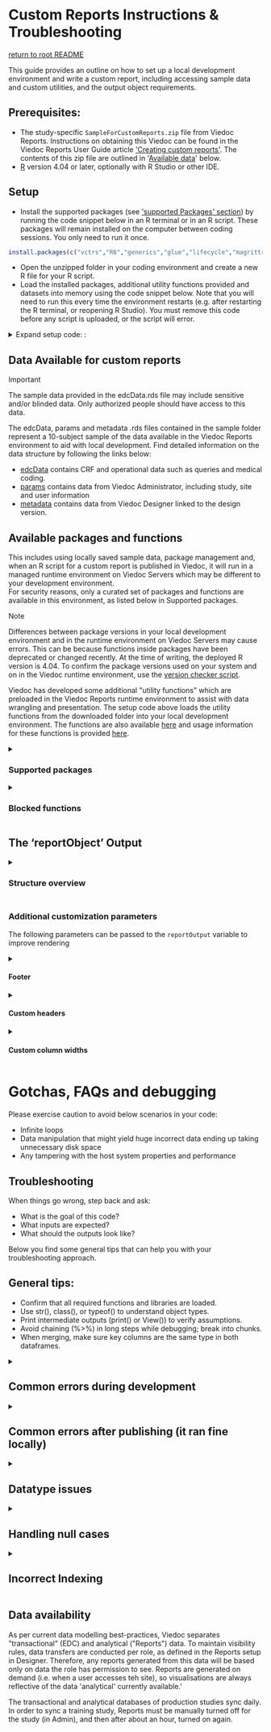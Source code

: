 # Custom Reports Instructions & Troubleshooting
[return to root README](./README.md)

This guide provides an outline on how to set up a local development environment and write a custom report, including accessing sample data and custom utilities, and the output object requirements. 

## Prerequisites:
- The study-specific `SampleForCustomReports.zip` file from Viedoc Reports. Instructions on obtaining this Viedoc can be found in the Viedoc Reports User Guide article ['Creating custom reports'](https://help.viedoc.net/c/8a3600/6e9c82/). The contents of this zip file are outlined in '[Available data](#available-datavalid-inputs)'
 below. 
- [R](https://posit.co/downloads/) version 4.04 or later, optionally with R Studio or other IDE.

## Setup

- Install the supported packages (see ['supported Packages' section](#supported-packages)) by running the code snippet below in an R terminal or in an R script. These packages will remain installed on the computer between coding sessions. You only need to run it once.
```R
install.packages(c("vctrs","R6","generics","glue","lifecycle","magrittr","tibble","ellipsis","pillar","crayon","pkgconfig","tidyselect","purrr","Rcpp","tidyr","dplyr","rlang","lubridate","stringr","stringi","plotly","survival","xml2"))
```
- Open the unzipped folder in your coding environment and create a new R file for your R script.
- Load the installed packages, additional utility functions provided and datasets into memory using the code snippet below. Note that you will need to run this every time the environment restarts (e.g. after restarting the R terminal, or reopening R Studio). You must remove this code before any script is uploaded, or the script will error.

<details> <summary> Expand setup code: :</summary>

```R
library(vctrs)
library(R6)
library(generics)
library(glue)
library(lifecycle)
library(magrittr)
library(tibble)
library(ellipsis)
library(pillar)
library(crayon)
library(pkgconfig)
library(tidyselect)
library(purrr)
library(Rcpp)
library(tidyr)
library(dplyr)
library(rlang)
library(lubridate)
library(stringr)
library(stringi)
library(plotly)
library(survival)
library(xml2)

# setwd("C:\\Users\\SvenSvensson\\Downloads\\SampleForCustomReports") # typically not necessary in R Studio
source("utilityFunctions.R", local = T)
edcData <- readRDS("edcData.rds")
params <- readRDS("params.rds")
metadata <- readRDS("metadata.rds")
```
</details>

## Data Available for custom reports 

> [!Important]
> The sample data provided in the edcData.rds file may include sensitive and/or blinded data. Only authorized people should have access to this data.

The edcData, params and metadata .rds files contained in the sample folder represent a 10-subject sample of the data available in the Viedoc Reports environment to aid with local development. Find detailed information on the data structure by following the links below:
- [edcData](./data_obj/edcData.md) contains CRF and operational data such as queries and medical coding. 
- [params](./data_obj/params.md) contains data from Viedoc Administrator, including study, site and user information
- [metadata](./data_obj/metadata.md) contains data from Viedoc Designer linked to the design version.


## Available packages and functions

This includes using locally saved sample data, package management and, when an R script for a custom report is published in Viedoc, it will run in a managed runtime environment on Viedoc Servers which may be different to your development environment.  
For security reasons, only a curated set of packages and functions are available in this environment, as listed below in Supported packages. 

> [!Note]  
> Differences between package versions in your local development environment and in the runtime environment on Viedoc Servers may cause errors. This can be because functions inside packages have been deprecated or changed recently.
> At the time of writing, the deployed R version is 4.04. To confirm the package versions used on your system and on in the Viedoc runtime environment, use the [version checker script](../utils/version_checker.R).    

Viedoc has developed some additional "utility functions" which are preloaded in the Viedoc Reports runtime environment to assist with data wrangling and presentation. The setup code above loads the utility functions from the downloaded folder into your local development environment. The functions are also available [here](../utils/utilityFunctions.R) and usage information for these functions is provided [here](utility-function-scripts/README.md). 

<details> <summary><h3> Supported packages </h3></summary>
    
- vctrs  <br>
- R6  <br>
- generics  <br>
- glue  <br>
- lifecycle  <br>
- magrittr  <br>
- tibble  <br>
- ellipsis  <br>
- pillar  <br>
- crayon  <br>
- pkgconfig  <br>
- tidyselect  <br>
- purrr  <br>
- Rcpp  <br>
- tidyr  <br>
- dplyr  <br>
- rlang  <br>
- lubridate  <br>
- stringr  <br>
- stringi  <br>
- plotly  <br>
- survival  <br>
- xml2  <br>
</details>

<details><summary><h3>Blocked functions</h3></summary>
    
- system <br>
- system2 <br>
- dir.create <br>
- library <br>
- require <br>
- Sys.sleep <br>
- unlink <br>
- file.remove <br>
- file.rename <br>
- tempdir <br>
- detach <br>
- file.copy <br>
- file.create <br>
- file.append <br>
- setwd <br>

> Newly blocked (Viedoc 4.84):
> - source  <br>
> - readLine  <br>
> - scan  <br>
> - readChar  <br>
> - readBin  <br>
> - read.table  <br>
> - read.delim  <br>
> - read.delim2  <br>
> - read.csv  <br>
> - read.csv2  <br>
> - pipe  <br>
> - exec  <br>
> - exec_wait  <br>
> - exec_background  <br>
> - exec_internal  <br>
> - ps  <br>

> Temporarily blocked (Viedoc 4.84), but will be unblocked in 4.85 release  
> - run  <br>
> - process$new  <br>
> - get  <br>
> - do.call  <br>
> - eval  <br>
> - parse  <br>
> - assign  <br>
> - match.fun  <br>
> - call2  <br>
> - evalq  <br>
> - with  <br>
> - getFromNamespac <br>

</details>



## The ‘reportObject’ Output 


<details><summary><h3>Structure overview<h3/></summary>

A variable referenced as ‘reportObject’ must be specified in the R script. This object will be used to render the custom reports.
` reportObject’ must be a list of lists - each indexed/named value in the top-level list is itself an indexed list that represents a ‘sub-report’. The index for each sub-report is used as the ‘title’ of the sub-report.
A sub-report contains either a table or a graph object to be rendered. Only one sub-report is visible at a time in Viedoc Reports, and If more than one sub-report is included (i.e. the reportOutput list contains more than one item), a drop-down menu becomes available, populated with the sub-report titles.
Each sub-report list must contain specific indexes/names for the values, as they are used to understand what objects to render. 
- if the object is a table, it must be a data.frame() object labelled "data". 
- if the object is a graph, it must be a plot_ly() object labelled "plot". 
The pseudocode below gives an idea of the structure and the data types required, and additional examples provide information on optional parameters.

```
reportOutput <- list(
"My First Table Report" = list(
    "data"=df
    OR:     
    footer=list(text = "", displayOnly=FALSE),   # Optional
     header= # Optional argument
list
                          firstLevel = c('col1-3', 'col1-3', 'col1-3', 'col4'),
                          secondLevel = c('col1', 'col2', 'col3', 'col4') # Optional for header item
)
    OPTIONAL: columnDefs=getColumnDefs() # see util function below
  ),
"My Plot Report" = list(
    "plot=plot_ly(df),
    footer=list(text = "", displayOnly=FALSE)  # Optional
  ),
"My Second Table Report" = list(
    "data"=…)
)

```

An example of a single table output: 
```R 
reportOutput <- list("Name of output" = list("data" = data.frame()))
``` 

An example of a single graph output: 
```R 
reportOutput <- list("Name of output" = list("data" = plot_ly()))

An example of two outputs:
```R 
reportOutput <- list(
                   "Name of first output" = list("data" = data.frame()),
                   "Name of second output" = list("data" = data.frame())
                 )
```

Two outputs (one data frame and another plotly)
```R 
reportOutput <- list(
                  "Name of first output" = list("data" = data.frame()),
                  "Name of second output" = list("plot" = plot_ly())
                )
```

> [!NOTE] 
> - Custom report supports only plot_ly plots. Please refer to https://plotly.com/r/reference/ for help on plotly plots.
>- Using words other than “data” or “plot” will result in error

</details>

### Additional customization parameters

The following parameters can be passed to the `reportOutput` variable to improve rendering

<details><summary><h4> Footer </h4></summary>

A footer to the output table can be included as given in the below example:

```R 
reportOutput <- list("by Country" = list("data" = data.frame(), footer =list(text = "Additional notes to the table", displayOnly = TRUE)))
```

The footer text can include HTML tags. 
eg. `"This footer text <strong>emphasizes</strong> a word"` renders like this: "This footer text <strong>emphasizes</strong> a word"
- `displayOnly` - an optional logical parameter that affects how the custom report behaves on download. If not specified, defaults to FALSE.
- If `TRUE`, the footer will be displayed, but ignored when the report is downloaded. 
- If `FALSE`, the footer will be included in the download.
For a plot output, if "`displayOnly = FALSE`", then please use plotly `bottommargin` (refer the example code below) to sufficiently display the note in the plot
</details>
<details><summary><h4> Custom headers </h4></summary>

Normally, the data.frame column labels will be used as table header. However, the column labels can be overridden using the header feature as given below:
```R 
newHeader <- list(firstLevel = c("Study", "Country", "Site Code", "SiteName", "Subject", "Screened", "Enrolled", "Candidate", "Ongoing","Completed", "Withdrawn"))
reportOutput <- list("by Country" = list("data" = data.frame(), header =newHeader))
```
Two levels of header can be set for a table as given below:
```R
 twoLevelHeader <- list(
   firstLevel = c("Column 1", "Column 2", rep("Covers Columns 3, 4, 5", 3), "Column 6", "Column 7", rep("Covers Columns 8, 9", 2)),
   secondLevel = c("Column 3", "Column 4", "Column 5", "Column 8", "Column 9")
 )
 reportOutput <- list("by Country" = list("data" = data.frame(), header = twoLevelHeader))
```

The above code will render a header as shown below:

```
--------------------------------------------------------------------------------------------------
                    |     Covers Columns 3, 4, 5     |                     | Covers Columns 8, 9 | 
-------------------------------------------------------------------------------------------------
Column 1 | Column 2 | Column 3 | Column 4 | Column 5 | Column 6 | Column7 | Column 8 | Column 9 | 
-------------------------------------------------------------------------------------------------
```

A single-level header can include HTML tags. 

> [!CAUTION]
> If the wrong number of names are provided for the header parameter, it will revert to the labels included in the table.
</details>

<details><summary><h4> Custom column widths </h4></summary>
The column width can be defined for all or selected columns as give below: 

```R
df <- data.frame() # Output data

widths <- rep(0, ncol(df)) # set all columns to auto width
widths[2] <- 105 # Set 2nd column to 105 px
widths[5] <- 90 # Set 5th column to 90 px
widths[6:11] <- 60 # Set columns 6 to 11 to 60 px

newcolumnDefs <- getColumnDefs(colwidths = widths)

reportOutput <- list(
  "by Country" = list("data" = df, columnDefs =newcolumnDefs)
  )
```
</details>

# Gotchas, FAQs and debugging

Please exercise caution to avoid below scenarios in your code:

- Infinite loops
- Data manipulation that might yield huge incorrect data ending up taking unnecessary disk space
- Any tampering with the host system properties and performance

## Troubleshooting

When things go wrong, step back and ask:
- What is the goal of this code?
- What inputs are expected?
- What should the outputs look like?

Below you find some general tips that can help you with your troubleshooting approach.

## General tips:
- Confirm that all required functions and libraries are loaded.
- Use str(), class(), or typeof() to understand object types.
- Print intermediate outputs (print() or View()) to verify assumptions.
- Avoid chaining (%>%) in long steps while debugging; break into chunks.
- When merging, make sure key columns are the same type in both dataframes.

<details><summary><H2>Common errors during development</H2></summary>
<details><summary><H3>Error: No Package Found</H3></summary>

``` R
Error in library(R6) : there is no package called 'R6'
```
Cause: 
You have not installed the packages. Each package must be installed the first time you work in an R environment.

Fix: see [Setup](./dev_guide.md#setup) above
``` R
install.packages("R6")
```


</details>
<details><summary><H3>Error: Cannot Open File</H3></summary>

``` R
> In file(filename, "r", encoding = encoding) :
>   cannot open file 'utilityFunctions.R': No such file or directory
```
(Likely) cause:
The R terminal is not using the correct directory as the 'working directory'

Fix:
> Ensure that you substitute in the correct path to your R files
```R
setwd("C:\\Users\\JackSpratt\\Downloads\\SampleForCustomReports")
```

</details>
<details><summary><H3>Error: subscript out of bounds</H3></summary>

``` R
> Error in vec[4] : subscript out of bounds
```
Explanation: You tried to access the 4th element of a 3-element vector.
See 
(Likely) cause:
The column or row that you are trying to get doesn't exist. You may be calling the [n+1]th item in a list that is n items long, or using an incorrect column name.


</details>
<details><summary><H3>Error: object of type ‘closure’ is not subsettable</H3></summary>
 
``` R
Error in mean[1] : object of type 'closure' is not subsettable
```
Possible cause:
Cause: A typo (e.g., forgot to add parentheses or had a name clash with a function) resulted in an object being interpreted as a function.

Possible cause: You overrode the built-in mean function with a custom function, then tried to index it as if it were a list or vector. (see [Incorrect Indexing](./dev_guide.md#incorrect-indexing-) below)
Example:
``` R
mean <- function(x) x + 1
mean[1]
```

</details></details>
<details><summary><H2>Common errors after publishing (it ran fine locally) </H2></summary>
Differences to consider besides the functions available those relating to the additional data available in the production environment, specifically with respect to additional/nonstandard datatypes and data and data labels from earlier design versions.

<details><summary><H3>Error: Could not find function</H3></summary>
 
Error:
``` R
> Could not find function "..."
```
(Likely) cause:
You are using a package or function other than ones that are supported by Viedoc Custom Report (see [Supported Packages](https://github.com/viedoc/custom-reports/blob/syllybelle-prune-contents/docs/dev_guide.md#-supported-packages-) above).
Alternatively, you may be using a different version of a package that is supported. Upload [this utility script](https://github.com/viedoc/custom-reports/blob/main/utils/version_checker.R) as a Custom Report to see the package versions that are used by Viedoc Reports.

Fix:
Find an alternative function to achieve the same result, if possible.

</details>
<details><summary><H3>Error: uses the forbidden function</H3></summary>
 
Error:
```R
Custom report code uses the forbidden functions (library). Please check and upload the code again.
```
(Likely) cause:
You have forgotten to comment out or delete the development environment setup code.

Fix:
Ensure any code included to load packages and data is commented out. Check the list of [Forbidden Functions](./dev_guide.md#blocked-functions) above to make sure you're not using a blocked function in your code.

</details>
<details><summary><H3>Error: no applicable method function</H3></summary>

Error:
``` R
no applicable method for [...] applied to an object of class "NULL"
```
(Possible) cause: 
The input form requested contains no data or does not exist.

Fix:
- Ensure there is data for the forms used, and that you are not filtering out all valid cases (see [Handling null cases](https://github.com/viedoc/custom-reports/blob/syllybelle-prune-contents/docs/dev_guide.md#handling-null-cases-) below). Add null checks to your code, to prevent errors if there are no cases
- Confirm that you are not indexing a non-existent column (see [Incorrect Indexing](https://github.com/viedoc/custom-reports/blob/syllybelle-prune-contents/docs/dev_guide.md#incorrect-indexing-) below.)
- Confirm that datatypes are explicitly handled. Production data may introduce new datatypes that are not present in the data sample.

</details>
</details>

<details><summary><h2>Datatype issues </h2></summary>
Datatype issues can often be very insidious, as they can fail 'silently', or masquerade  as other issues.
For example, a mismatch in conditional logic can cause incorrect filtering:
 
 ```R
df <- data.frame(id = c(1, 2, 3), name = c("Alice", "Bob", "Carol"))
df %>% filter(id == "2")  # returns no rows
```

Joining dataframes with mismatched columns can also be an issue.
```R
df1 <- data.frame(id = 1:3)  # integers
df2 <- data.frame(id = c("1", "2", "3"))  # character

inner_join(df1, df2, by = "id")  # returns null
```


 
### Get value from a dataframe as a string
R will return a factor or numeric by default, depending on how the dataframe was created. To ensure a string, use `paste0()` or `as.character()`.

 ```R
item_id <- paste0(df$itemId[1])  # Ensures value is string
# alternatively:
item_id <- as.character(df$itemId[1])

```

### Convert DataFrame Columns to Specific Types
Sometimes, especially after reading from CSVs or APIs, the data types may not be what you expect. Use `mutate(across(...))` for converting multiple columns:
```R
df <- df %>%
  mutate(across(everything(), as.character))  # or as.numeric, as.factor, etc.
```
Use `str(df)` or `glimpse(df)` to confirm column types.

</details>
<details><summary><h2>Handling null cases </h2></summary>

Certain functions will raise errors if they receive a NULL value, instead of an empty dataframe or list. This can often be an issue in Viedoc Reports, but not in your local environment.

It's important to note that if no forms have been completed, they will not be represented in the dataset, so for example, if no adverse events have occurred, `edcData$Forms$AE` will return null.

The way to fix this issue is to create a default object to return.

### Return text if no data is available

 ```R
# example 1: if/else logic
emptyReport <- list("data" = data.frame(EmptyOutput = "No valid subjects."))
valid_subjects  <- edcData$Forms$DM %>% filter(DMSEX != "F")
if (nrow(valid_subjects)> 0 && 
  !is.null(valid_subjects) 
) {
 # ...
} else reportOutput <- list("No report" = emptyReport))

# example 2: functional
generate_output_object <- function() {
  valid_subjects  <- edcData$Forms$DM %>% filter(DMSEX != "F")
  emptyReport <- list("data" = data.frame(EmptyOutput = "No data available."))
  if (
    is.null(valid_subjects) ||
      nrow(valid_subjects)==0 
   ) return(list("No reports" = emptyReport))
  # ...
}

reportOutput <- generate_output_object()

```

### Return NA value if source dataframe is empty

 ```R
myFunction <- function(df)
default_value <- NA_character_
if (nrow(df) == 0) {
    return(default_value)
  }
```

### Return empty dataframe if source dataframe is null or empty

 ```R
if(is.null(ae_data) || nrow(ae_data)==0){
  ae_data <- data.frame(matrix(ncol = 6, nrow = 0)) %>%
    mutate(across(!item_3, as.character))
  colnames(ae_data) <- c("SubjectId","SiteName","item_1","item_2","item_3",)
}
```

### Get value based on another column if exists

```R
first_value <- default_value

if(!is.null(df) && nrow(df) > 0){
  if (id_value %in% df$id_column){
    values_where_true <- df %>%
      filter(id_column == id_value) %>%
      select(value_column)
    first_value <- paste0(
      values_where_true[
        order(values_where_true$date_column, decreasing = FALSE),
      ][1]
    )
  }
}
```

</details>
<details><summary><h2>Incorrect Indexing </h2></summary>

Indexing errors are extremely common in R and often result in confusing or misleading behavior.
### Subscript Out of Bounds
This happens when you attempt to access an index that doesn’t exist.

```R
vec <- c(1, 2, 3)
vec[4]  # Error: subscript out of bounds
```
Fix:
Always check the length of your vector or the number of rows/columns:
```R
if (length(vec) >= 4) {
  value <- vec[4]
}
```

### returning a one-row dataframe instead of a value (or vice versa))

- `[[` extracts a single element as a value
- `[` returns a subset of the object (e.g., a one-row dataframe)

```R
df[1]       # returns a one-column dataframe
df[[1]]     # returns the actual values from the first column
```

Accessing Non-existent Columns

```R
df$nonexistent_column  # returns NULL
df[["nonexistent_column"]]  # returns NULL, but can error in some contexts
```
Avoid silent errors by validating column names:

```R

if ("target_column" %in% colnames(df)) {
  val <- df[["target_column"]]
}
```

</details>


## Data availability

As per current data modelling best-practices, Viedoc separates "transactional" (EDC) and analytical ("Reports") data. 
To maintain visibility rules, data transfers are conducted per role, as defined in the Reports setup in Designer. Therefore, any reports generated from this data will be based only on data the role has permission to see. 
Reports are generated on demand (i.e. when a user accesses teh site), so visualisations are always reflective of the data 'analytical' currently available.'

The transactional and analytical databases of production studies sync daily. In order to sync a training study, Reports must be manually turned off for the study (in Admin), and then after about an hour, turned on again.
